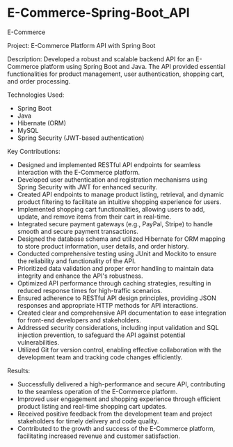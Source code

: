 # E-Commerce-Spring-Boot_API
E-Commerce 


Project: E-Commerce Platform API with Spring Boot

Description:
Developed a robust and scalable backend API for an E-Commerce platform using Spring Boot and Java. The API provided essential functionalities for product management, user authentication, shopping cart, and order processing.

Technologies Used:
- Spring Boot
- Java
- Hibernate (ORM)
- MySQL
- Spring Security (JWT-based authentication)

Key Contributions:
- Designed and implemented RESTful API endpoints for seamless interaction with the E-Commerce platform.
- Developed user authentication and registration mechanisms using Spring Security with JWT for enhanced security.
- Created API endpoints to manage product listing, retrieval, and dynamic product filtering to facilitate an intuitive shopping experience for users.
- Implemented shopping cart functionalities, allowing users to add, update, and remove items from their cart in real-time.
- Integrated secure payment gateways (e.g., PayPal, Stripe) to handle smooth and secure payment transactions.
- Designed the database schema and utilized Hibernate for ORM mapping to store product information, user details, and order history.
- Conducted comprehensive testing using JUnit and Mockito to ensure the reliability and functionality of the API.
- Prioritized data validation and proper error handling to maintain data integrity and enhance the API's robustness.
- Optimized API performance through caching strategies, resulting in reduced response times for high-traffic scenarios.
- Ensured adherence to RESTful API design principles, providing JSON responses and appropriate HTTP methods for API interactions.
- Created clear and comprehensive API documentation to ease integration for front-end developers and stakeholders.
- Addressed security considerations, including input validation and SQL injection prevention, to safeguard the API against potential vulnerabilities.
- Utilized Git for version control, enabling effective collaboration with the development team and tracking code changes efficiently.

Results:
- Successfully delivered a high-performance and secure API, contributing to the seamless operation of the E-Commerce platform.
- Improved user engagement and shopping experience through efficient product listing and real-time shopping cart updates.
- Received positive feedback from the development team and project stakeholders for timely delivery and code quality.
- Contributed to the growth and success of the E-Commerce platform, facilitating increased revenue and customer satisfaction.


